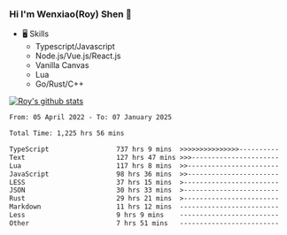 ### Hi I'm Wenxiao(Roy) Shen 👋
- 🖥 Skills
  - Typescript/Javascript
  - Node.js/Vue.js/React.js
  - Vanilla Canvas
  - Lua
  - Go/Rust/C++

[![Roy's github stats](https://github-readme-stats.vercel.app/api?username=RoyShen12&show_icons=true&theme=radical&hide=prs,contribs)](https://github.com/anuraghazra/github-readme-stats)
<!--START_SECTION:waka-->

```txt
From: 05 April 2022 - To: 07 January 2025

Total Time: 1,225 hrs 56 mins

TypeScript                 737 hrs 9 mins  >>>>>>>>>>>>>>>----------   59.75 %
Text                       127 hrs 47 mins >>>----------------------   10.36 %
Lua                        117 hrs 8 mins  >>-----------------------   09.49 %
JavaScript                 98 hrs 36 mins  >>-----------------------   07.99 %
LESS                       37 hrs 15 mins  >------------------------   03.02 %
JSON                       30 hrs 33 mins  >------------------------   02.48 %
Rust                       29 hrs 21 mins  >------------------------   02.38 %
Markdown                   11 hrs 12 mins  -------------------------   00.91 %
Less                       9 hrs 9 mins    -------------------------   00.74 %
Other                      7 hrs 51 mins   -------------------------   00.64 %
```

<!--END_SECTION:waka-->
